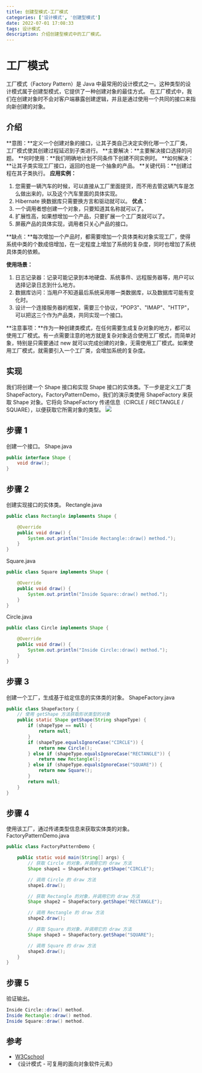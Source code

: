 ```yaml
---
title: 创建型模式-工厂模式
categories: ['设计模式', '创建型模式']
date: 2022-07-01 17:08:33
tags: 设计模式
description: 介绍创建型模式中的工厂模式。
---
```

# 工厂模式
工厂模式（Factory Pattern）是 Java 中最常用的设计模式之一。这种类型的设计模式属于创建型模式，它提供了一种创建对象的最佳方式。
在工厂模式中，我们在创建对象时不会对客户端暴露创建逻辑，并且是通过使用一个共同的接口来指向新创建的对象。

## 介绍
**意图：**定义一个创建对象的接口，让其子类自己决定实例化哪一个工厂类，工厂模式使其创建过程延迟到子类进行。
**主要解决：**主要解决接口选择的问题。
**何时使用：**我们明确地计划不同条件下创建不同实例时。
**如何解决：**让其子类实现工厂接口，返回的也是一个抽象的产品。
**关键代码：**创建过程在其子类执行。
**应用实例：**
1. 您需要一辆汽车的时候，可以直接从工厂里面提货，而不用去管这辆汽车是怎么做出来的，以及这个汽车里面的具体实现。
2. Hibernate 换数据库只需要换方言和驱动就可以。
**优点：**
1. 一个调用者想创建一个对象，只要知道其名称就可以了。
2. 扩展性高，如果想增加一个产品，只要扩展一个工厂类就可以了。
3. 屏蔽产品的具体实现，调用者只关心产品的接口。

**缺点：**每次增加一个产品时，都需要增加一个具体类和对象实现工厂，使得系统中类的个数成倍增加，在一定程度上增加了系统的复杂度，同时也增加了系统具体类的依赖。

**使用场景：**
1. 日志记录器：记录可能记录到本地硬盘、系统事件、远程服务器等，用户可以选择记录日志到什么地方。
2. 数据库访问：当用户不知道最后系统采用哪一类数据库，以及数据库可能有变化时。
3. 设计一个连接服务器的框架，需要三个协议，"POP3"、"IMAP"、"HTTP"，可以把这三个作为产品类，共同实现一个接口。

**注意事项：**作为一种创建类模式，在任何需要生成复杂对象的地方，都可以使用工厂模式。有一点需要注意的地方就是复杂对象适合使用工厂模式，而简单对象，特别是只需要通过 new 就可以完成创建的对象，无需使用工厂模式。如果使用工厂模式，就需要引入一个工厂类，会增加系统的复杂度。

## 实现
我们将创建一个 Shape 接口和实现 Shape 接口的实体类。下一步是定义工厂类 ShapeFactory。FactoryPatternDemo，我们的演示类使用 ShapeFactory 来获取 Shape 对象。它将向 ShapeFactory 传递信息（CIRCLE / RECTANGLE / SQUARE），以便获取它所需对象的类型。
![](https://atts.w3cschool.cn/attachments/uploads/2014/08/factory_pattern_uml_diagram.jpg)
## 步骤 1
创建一个接口。
Shape.java
```Java
public interface Shape {
    void draw();
}
```
## 步骤 2 
创建实现接口的实体类。
Rectangle.java
```Java
public class Rectangle implements Shape {

    @Override
    public void draw() {
        System.out.println("Inside Rectangle::draw() method.");
    }
}
```
Square.java
```Java
public class Square implements Shape {

    @Override
    public void draw() {
        System.out.println("Inside Square::draw() method.");
    }
}
```
Circle.java
```Java
public class Circle implements Shape {

    @Override
    public void draw() {
        System.out.println("Inside Circle::draw() method.");
    }
}
```
## 步骤 3
创建一个工厂，生成基于给定信息的实体类的对象。
ShapeFactory.java
```Java
public class ShapeFactory {
    // 使用 getShape 方法获取形状类型的对象
    public static Shape getShape(String shapeType) {
        if (shapeType == null) {
            return null;
        }
        if (shapeType.equalsIgnoreCase("CIRCLE")) {
            return new Circle();
        } else if (shapeType.equalsIgnoreCase("RECTANGLE")) {
            return new Rectangle();
        } else if (shapeType.equalsIgnoreCase("SQUARE")) {
            return new Square();
        }
        return null;
    }
}
```
## 步骤 4
使用该工厂，通过传递类型信息来获取实体类的对象。
FactoryPatternDemo.java
```Java
public class FactoryPatternDemo {

    public static void main(String[] args) {
        // 获取 Circle 的对象，并调用它的 draw 方法
        Shape shape1 = ShapeFactory.getShape("CIRCLE");

        // 调用 Circle 的 draw 方法
        shape1.draw();

        // 获取 Rectangle 的对象，并调用它的 draw 方法
        Shape shape2 = ShapeFactory.getShape("RECTANGLE");

        // 调用 Rectangle 的 draw 方法
        shape2.draw();

        // 获取 Square 的对象，并调用它的 draw 方法
        Shape shape3 = ShapeFactory.getShape("SQUARE");

        // 调用 Square 的 draw 方法
        shape3.draw();
    }
}
```
## 步骤 5
验证输出。
```Java
Inside Circle::draw() method.
Inside Rectangle::draw() method.
Inside Square::draw() method.
```

## 参考
* [W3Cschool](https://www.w3cschool.cn)
* 《设计模式 - 可复用的面向对象软件元素》